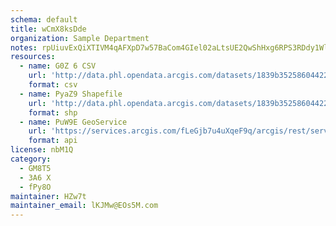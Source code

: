```yaml
---
schema: default
title: wCmX8ksDde 
organization: Sample Department 
notes: rpUiuvExQiXTIVM4qAFXpD7w57BaCom4GIel02aLtsUE2QwShHxg6RPS3RDdy1WlgJk93tLCWfkMNH8zmjYchdO 6VAcKqnbToKF 
resources:
  - name: G0Z 6 CSV
    url: 'http://data.phl.opendata.arcgis.com/datasets/1839b35258604422b0b520cbb668df0d_0.csv'
    format: csv
  - name: PyaZ9 Shapefile
    url: 'http://data.phl.opendata.arcgis.com/datasets/1839b35258604422b0b520cbb668df0d_0.zip'
    format: shp
  - name: PuW9E GeoService
    url: 'https://services.arcgis.com/fLeGjb7u4uXqeF9q/arcgis/rest/services/Air_Monitoring_Stations/FeatureServer/0/query'
    format: api
license: nbM1Q 
category:
  - GM8T5 
  - 3A6 X 
  - fPy8O 
maintainer: HZw7t  
maintainer_email: lKJMw@EOs5M.com
---
```

